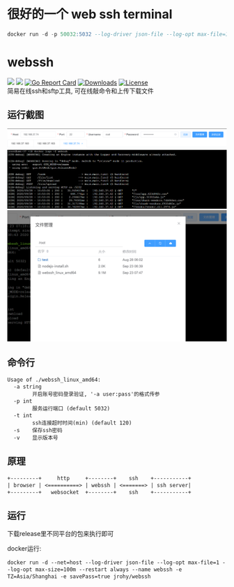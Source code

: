 #  很好的一个 web ssh terminal


```sql
docker run -d -p 50032:5032 --log-driver json-file --log-opt max-file=1 --log-opt max-size=100m --restart always --name webssh -e TZ=Asia/Shanghai ibackchina2018/webssh

```

# webssh
![](https://img.shields.io/github/v/release/Jrohy/webssh.svg) 
![](https://img.shields.io/docker/pulls/jrohy/webssh.svg) 
[![Go Report Card](https://goreportcard.com/badge/github.com/Jrohy/webssh)](https://goreportcard.com/report/github.com/Jrohy/webssh)
[![Downloads](https://img.shields.io/github/downloads/Jrohy/webssh/total.svg)](https://img.shields.io/github/downloads/Jrohy/webssh/total.svg) 
[![License](https://img.shields.io/badge/license-GPL%20V3-blue.svg?longCache=true)](https://www.gnu.org/licenses/gpl-3.0.en.html)   
简易在线ssh和sftp工具, 可在线敲命令和上传下载文件

## 运行截图
![avatar](asset/1.png)
![avatar](asset/2.png)

## 命令行
```
Usage of ./webssh_linux_amd64:
  -a string
        开启账号密码登录验证, '-a user:pass'的格式传参
  -p int
        服务运行端口 (default 5032)
  -t int
        ssh连接超时时间(min) (default 120)
  -s    保存ssh密码
  -v    显示版本号
```

## 原理
```
+---------+     http     +--------+    ssh    +-----------+
| browser | <==========> | webssh | <=======> | ssh server|
+---------+   websocket  +--------+    ssh    +-----------+
```

## 运行
下载release里不同平台的包来执行即可

docker运行:
```
docker run -d --net=host --log-driver json-file --log-opt max-file=1 --log-opt max-size=100m --restart always --name webssh -e TZ=Asia/Shanghai -e savePass=true jrohy/webssh
```
